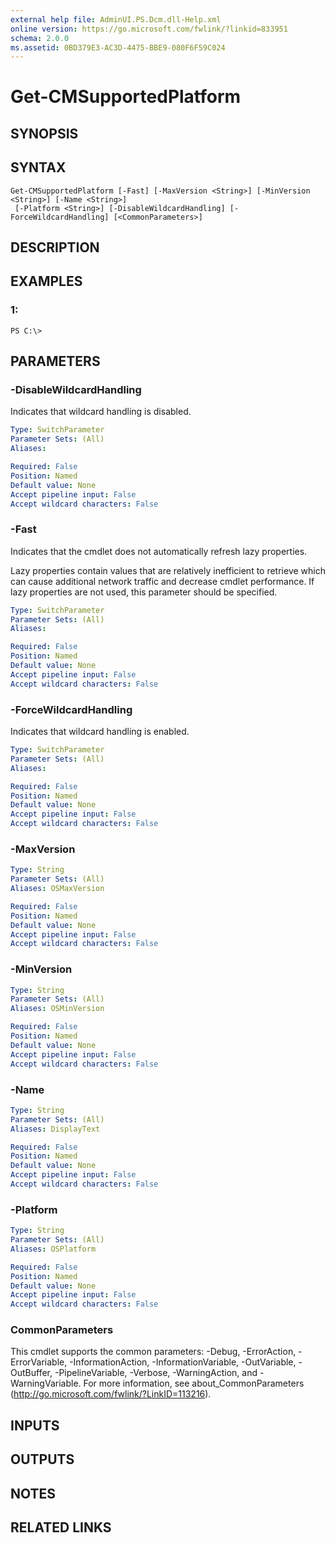 ```yaml
---
external help file: AdminUI.PS.Dcm.dll-Help.xml
online version: https://go.microsoft.com/fwlink/?linkid=833951
schema: 2.0.0
ms.assetid: 0BD379E3-AC3D-4475-BBE9-080F6F59C024
---
```


# Get-CMSupportedPlatform

## SYNOPSIS

## SYNTAX

```
Get-CMSupportedPlatform [-Fast] [-MaxVersion <String>] [-MinVersion <String>] [-Name <String>]
 [-Platform <String>] [-DisableWildcardHandling] [-ForceWildcardHandling] [<CommonParameters>]
```

## DESCRIPTION

## EXAMPLES

### 1:
```
PS C:\>
```

## PARAMETERS

### -DisableWildcardHandling
Indicates that wildcard handling is disabled.

```yaml
Type: SwitchParameter
Parameter Sets: (All)
Aliases: 

Required: False
Position: Named
Default value: None
Accept pipeline input: False
Accept wildcard characters: False
```

### -Fast
Indicates that the cmdlet does not automatically refresh lazy properties.

Lazy properties contain values that are relatively inefficient to retrieve which can cause additional network traffic and decrease cmdlet performance.
If lazy properties are not used, this parameter should be specified.

```yaml
Type: SwitchParameter
Parameter Sets: (All)
Aliases: 

Required: False
Position: Named
Default value: None
Accept pipeline input: False
Accept wildcard characters: False
```

### -ForceWildcardHandling
Indicates that wildcard handling is enabled.

```yaml
Type: SwitchParameter
Parameter Sets: (All)
Aliases: 

Required: False
Position: Named
Default value: None
Accept pipeline input: False
Accept wildcard characters: False
```

### -MaxVersion
```yaml
Type: String
Parameter Sets: (All)
Aliases: OSMaxVersion

Required: False
Position: Named
Default value: None
Accept pipeline input: False
Accept wildcard characters: False
```

### -MinVersion
```yaml
Type: String
Parameter Sets: (All)
Aliases: OSMinVersion

Required: False
Position: Named
Default value: None
Accept pipeline input: False
Accept wildcard characters: False
```

### -Name
```yaml
Type: String
Parameter Sets: (All)
Aliases: DisplayText

Required: False
Position: Named
Default value: None
Accept pipeline input: False
Accept wildcard characters: False
```

### -Platform
```yaml
Type: String
Parameter Sets: (All)
Aliases: OSPlatform

Required: False
Position: Named
Default value: None
Accept pipeline input: False
Accept wildcard characters: False
```

### CommonParameters
This cmdlet supports the common parameters: -Debug, -ErrorAction, -ErrorVariable, -InformationAction, -InformationVariable, -OutVariable, -OutBuffer, -PipelineVariable, -Verbose, -WarningAction, and -WarningVariable. For more information, see about_CommonParameters (http://go.microsoft.com/fwlink/?LinkID=113216).

## INPUTS

## OUTPUTS

## NOTES

## RELATED LINKS


